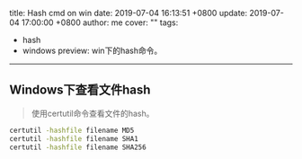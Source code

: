 title: Hash cmd on win
date: 2019-07-04 16:13:51 +0800
update: 2019-07-04 17:00:00 +0800
author: me
cover: ""
tags:
  - hash
  - windows
preview: win下的hash命令。
---

## Windows下查看文件hash

> 使用certutil命令查看文件的hash。

```cmd
certutil -hashfile filename MD5
certutil -hashfile filename SHA1
certutil -hashfile filename SHA256
```
